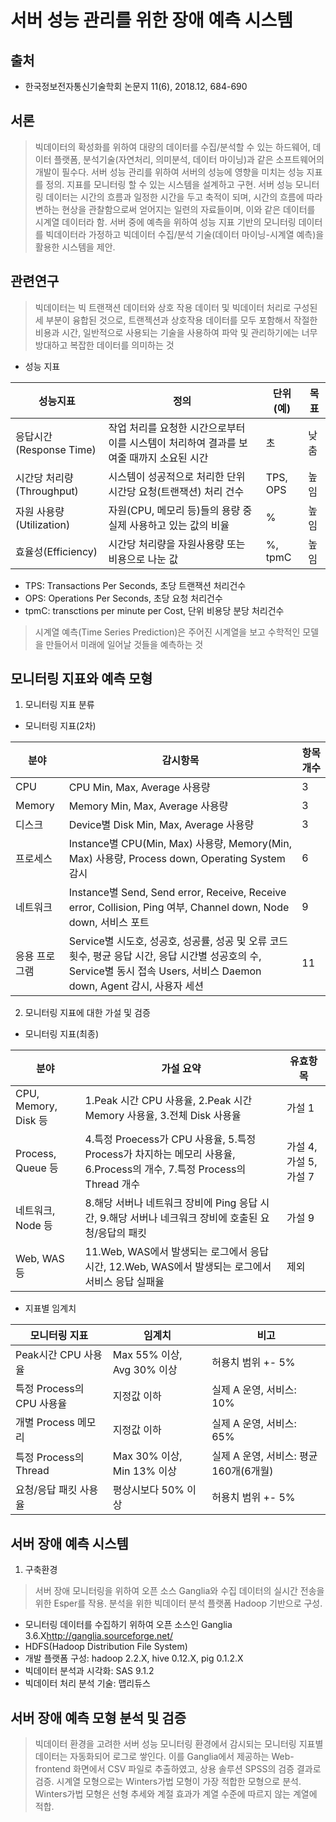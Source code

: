 서버 성능 관리를 위한 장애 예측 시스템
===================================
출처
----
* 한국정보전자통신기술학회 논문지 11(6), 2018.12, 684-690

서론
----
> 빅데이터의 확성화를 위하여 대량의 데이터를 수집/분석할 수 있는 하드웨어, 데이터 플랫폼,
> 분석기술(자연처리, 의미분석, 데이터 마이닝)과 같은 소프트웨어의 개발이 필수다.
> 서버 성능 관리를 위하여 서버의 성능에 영향을 미치는 성능 지표를 정의.
> 지표를 모니터링 할 수 있는 시스템을 설계하고 구현.
> 서버 성능 모니터링 데이터는 시간의 흐름과 일정한 시간을 두고 축적이 되며,
> 시간의 흐름에 따라 변하는 현상을 관찰함으로써 얻어지는 일련의 자료들이며,
> 이와 같은 데이터를 시계열 데이터라 함.
> 서버 중에 예측을 위하여 성능 지표 기반의 모니터링 데이터를 빅데이터라 가정하고
> 빅데이터 수집/분석 기술(데이터 마이닝-시계열 예측)을 활용한 시스템을 제안.

관련연구
-------
> 빅데이터는 빅 트랜잭션 데이터와 상호 작용 데이터 및 빅데이터 처리로 구성된 세 부분이 융합된 것으로,
> 트랜젝션과 상호작용 데이터를 모두 포함해서 작절한 비용과 시간, 일반적으로 사용되는 기술을 사용하여
> 파악 및 관리하기에는 너무 방대하고 복잡한 데이터를 의미하는 것

* 성능 지표

성능지표  |  정의  |  단위(예)  |  목표
--  |  --  |  --  |  --
응답시간(Response Time)  |  작업 처리를 요청한 시간으로부터 이를 시스템이 처리하여 결과를 보여줄 때까지 소요된 시간  |  초  |  낮춤
시간당 처리량(Throughput)  |  시스템이 성공적으로 처리한 단위 시간당 요청(트랜잭션) 처리 건수  |  TPS, OPS  |  높임
자원 사용량(Utilization)  |  자원(CPU, 메모리 등)들의 용량 중 실제 사용하고 있는 값의 비율  |  %  |  높임
효율성(Efficiency)  |  시간당 처리량을 자원사용량 또는 비용으로 나눈 값  |  %, tpmC  |  높임

  - TPS: Transactions Per Seconds, 초당 트랜잭션 처리건수
  - OPS: Operations Per Seconds, 초당 요청 처리건수
  - tpmC: transctions per minute per Cost, 단위 비용당 분당 처리건수

> 시계열 예측(Time Series Prediction)은 주어진 시계열을 보고 수학적인 모델을
> 만들어서 미래에 일어날 것들을 예측하는 것

모니터링 지표와 예측 모형
-----------------------
1. 모니터링 지표 분류
  - 모니터링 지표(2차)

분야  |  감시항목  |  항목개수
--  |  --  |  --
CPU  |  CPU Min, Max, Average 사용량 |  3
Memory  |  Memory Min, Max, Average 사용량 |  3
디스크  |  Device별 Disk Min, Max, Average 사용량 |  3
프로세스  |  Instance별 CPU(Min, Max) 사용량, Memory(Min, Max) 사용량, Process down, Operating System 감시 |  6
네트워크  |  Instance별 Send, Send error, Receive, Receive error, Collision, Ping 여부, Channel down, Node down, 서비스 포트  |  9
응용 프로그램  |  Service별 시도호, 성공호, 성공률, 성공 및 오류 코드 횟수, 평균 응답 시간, 응답 시간별 성공호의 수, Service별 동시 접속 Users, 서비스 Daemon down, Agent 감시, 사용자 세션 |  11

2. 모니터링 지표에 대한 가설 및 검증
  - 모니터링 지표(최종)

분야  |  가설 요약  |  유효항목
--  |  --  |  --
CPU, Memory, Disk 등  |  1.Peak 시간 CPU 사용율, 2.Peak 시간 Memory 사용율, 3.전체 Disk 사용율  |  가설 1
Process, Queue 등  |  4.특정 Proecess가 CPU 사용율, 5.특정 Process가 차지하는 메모리 사용율, 6.Process의 개수, 7.특정 Process의 Thread 개수  |  가설 4, 가설 5, 가설 7
네트워크, Node 등  |  8.해당 서버나 네트워크 장비에 Ping 응답 시간, 9.해당 서버나 네크워크 장비에 호출된 요청/응답의 패킷  |  가설 9
Web, WAS 등  |  11.Web, WAS에서 발생되는 로그에서 응답시간, 12.Web, WAS에서 발생되는 로그에서 서비스 응답 실패율  |  제외

  - 지표별 임계치

모니터링 지표  |  임계치  |  비고
--  |  --  |  --
Peak시간 CPU 사용율  |  Max 55% 이상, Avg 30% 이상  |  허용치 범위 +- 5%
특정 Process의 CPU 사용율  |  지정값 이하  |  실제 A 운영, 서비스: 10%
개별 Process 메모리  |  지정값 이하  |  실제 A 운영, 서비스: 65%
특정 Process의 Thread  |  Max 30% 이상, Min 13% 이상 |  실제 A 운영, 서비스: 평균 160개(6개월)
요청/응답 패킷 사용율  |  평상시보다 50% 이상 |  허용치 범위 +- 5%

서버 장애 예측 시스템
--------------------
1. 구축환경
> 서버 장애 모니터링을 위하여 오픈 소스 Ganglia와 수집 데이터의 실시간 전송을 위한 Esper를 작용.
> 분석을 위한 빅데이터 분석 플랫폼 Hadoop 기반으로 구성.
* 모니터링 데이터를 수집하기 위하여 오픈 소스인 Ganglia 3.6.X<http://ganglia.sourceforge.net/>
* HDFS(Hadoop Distribution File System)
* 개발 플랫폼 구성: hadoop 2.2.X, hive 0.12.X, pig 0.1.2.X
* 빅데이터 분석과 시각화: SAS 9.1.2
* 빅데이터 처리 분석 기술: 맵리듀스

서버 장애 예측 모형 분석 및 검증
------------------------------
> 빅데이터 환경을 고려한 서버 성능 모니터링 환경에서 감시되는 모니터링 지표별 데이터는 자동화되어
> 로그로 쌓인다. 이를 Ganglia에서 제공하는 Web-frontend 화면에서 CSV 파일로 추출하였고,
> 상용 솔루션 SPSS의 검증 결과로 검증.
> 시계열 모형으로는 Winters가법 모형이 가장 적합한 모형으로 분석.
> Winters가법 모형은 선형 추세와 계절 효과가 계열 수준에 따르지 않는 계열에 적합.
